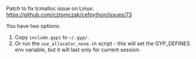 Patch to fix tcmalloc issue on Linux:
https://github.com/cztomczak/cefpython/issues/73

You have two options:
1. Copy `include.gypi` to `~/.gyp/`.
2. Or run the `use_allocator_none.sh` script - this will set
   the GYP_DEFINES env variable, but it will last only for
   current session.
